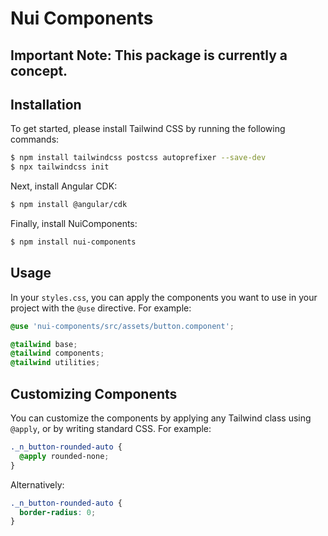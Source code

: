 # Nui Components

## Important Note: This package is currently a concept.

## Installation

To get started, please install Tailwind CSS by running the following commands:
```bash
$ npm install tailwindcss postcss autoprefixer --save-dev
$ npx tailwindcss init
```

Next, install Angular CDK:
```bash
$ npm install @angular/cdk
```

Finally, install NuiComponents:
```bash
$ npm install nui-components
```

## Usage

In your `styles.css`, you can apply the components you want to use in your project with the `@use` directive. For example:
```css
@use 'nui-components/src/assets/button.component';

@tailwind base;
@tailwind components;
@tailwind utilities;
```

## Customizing Components

You can customize the components by applying any Tailwind class using `@apply`, or by writing standard CSS. For example:
```css
._n_button-rounded-auto {
  @apply rounded-none;
}
```
Alternatively:
```css
._n_button-rounded-auto {
  border-radius: 0;
}
```
